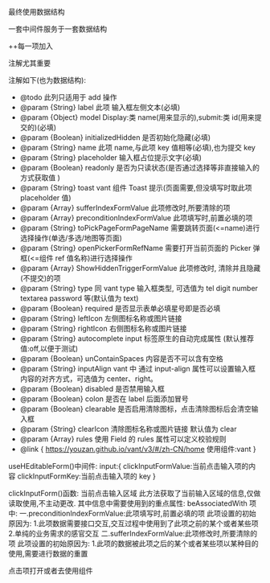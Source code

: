 最终使用数据结构

一套中间件服务于一套数据结构

++每一项加入

注解尤其重要

注解如下(也为数据结构):

- @todo 此列只适用于 add 操作
- @param {String} label 此项 输入框左侧文本(必填)
- @param {Object} model Display:类 name(用来显示的),submit:类 id(用来提交的)(必填)
- @param {Boolean} initializedHidden 是否初始化隐藏(必填)
- @param {String} name 此项 name,与此项 key 值相等(必填),也为提交 key
- @param {String} placeholder 输入框占位提示文字(必填)
- @param {Boolean} readonly 是否为只读状态(是否通过选择等非直接输入的方式获取值 )
- @param {String} toast vant 组件 Toast 提示(页面需要,但没填写时取此项 placeholder 值)
- @param {Array} sufferIndexFormValue 此项修改时,所要清除的项
- @param {Array} preconditionIndexFormValue 此项填写时,前置必填的项
- @param {String} toPickPageFormPageName 需要跳转页面(<=name)进行选择操作(单选/多选/地图等页面)
- @param {String} openPickerFormRefName 需要打开当前页面的 Picker 弹框(<=组件 ref 值名称)进行选择操作
- @param {Array} ShowHiddenTriggerFormValue 此项修改时, 清除并且隐藏(不提交)的项
- @param {String} type 同 vant type 输入框类型, 可选值为 tel digit number textarea password 等(默认值为 text)
- @param {Boolean} required 是否显示表单必填星号即是否必填
- @param {String} leftIcon 左侧图标名称或图片链接
- @param {String} rightIcon 右侧图标名称或图片链接
- @param {String} autocomplete input 标签原生的自动完成属性 (默认推荐值:off,以便于测试)
- @param {Boolean} unContainSpaces 内容是否不可以含有空格
- @param {String} inputAlign vant 中 通过 input-align 属性可以设置输入框内容的对齐方式，可选值为 center、right。
- @param {Boolean} disabled 是否禁用输入框
- @param {Boolean} colon 是否在 label 后面添加冒号
- @param {Boolean} clearable 是否启用清除图标，点击清除图标后会清空输入框
- @param {String} clearIcon 清除图标名称或图片链接 默认值为 clear
- @param {Array} rules 使用 Field 的 rules 属性可以定义校验规则
- @link { https://youzan.github.io/vant/v3/#/zh-CN/home 使用组件:vant }

useHEditableForm()中间件:
input:{
clickInputFormValue:当前点击输入项的内容
clickInputFormKey:当前点击输入项的 key
}

clickInputForm()函数:
当前点击输入区域
此方法获取了当前输入区域的信息,仅做读取使用,不主动更改.
其中信息中需要使用到的重点属性:
beAssociatedWith 项中:
一.preconditionIndexFormValue:此项填写时,前置必填的项
此项设置的初始原因为: 1.此项数据需要接口交互,交互过程中使用到了此项之前的某个或者某些项 2.单纯的业务需求的感官交互
二.sufferIndexFormValue:此项修改时,所要清除的项
此项设置的初始原因为: 1.此项的数据被此项之后的某个或者某些项以某种目的使用,需要进行数据的重置


<!-- 三.toPickPageFormPageName:需要跳转页面(<=name)进行选择操作(单选/多选/地图等页面)
此项设置的初始原因为: 1.此项的数据通过接口交互的方式进行获取 2.业务的需求
此属性注意的是:
数据的存储与读取,其规范暂时无(2021 年 7 月 8 日)
四.openPickerFormRefName:需要打开当前页面的 Picker 弹框(<=组件 ref 值名称)进行选择操作 -->

点击项打开或者去使用组件





